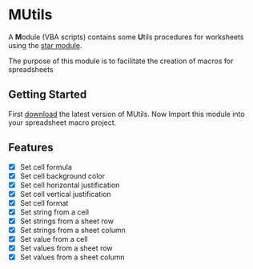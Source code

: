 # MUtils
A **M**odule (VBA scripts) contains some **U**tils procedures for worksheets using the [star module](http://www.openoffice.org/api/docs/common/ref/com/sun/star/module-ix.html).

The purpose of this module is to facilitate the creation of macros for spreadsheets

## Getting Started
First [download](https://github.com/RafaelYon/MUtils/releases) the latest version of MUtils. Now Import this module into your spreadsheet macro project.

## Features
- [x] Set cell formula
- [x] Set cell background color
- [x] Set cell horizontal justification
- [x] Set cell vertical justification
- [x] Set cell format
- [x] Set string from a cell
- [x] Set strings from a sheet row
- [x] Set strings from a sheet column
- [x] Set value from a cell
- [x] Set values from a sheet row
- [x] Set values from a sheet column
